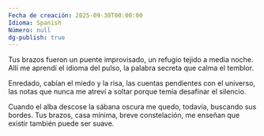 ```yaml
---
Fecha de creación: 2025-09-30T00:00:00
Idioma: Spanish
Número: null
dg-publish: true
---
```


Tus brazos fueron un puente improvisado,
un refugio tejido a media noche.
Allí me aprendí el idioma del pulso,
la palabra secreta que calma el temblor.

Enredado, cabían el miedo y la risa,
las cuentas pendientes con el universo,
las notas que nunca me atreví a soltar
porque temía desafinar el silencio.

Cuando el alba descose la sábana oscura
me quedo, todavía, buscando sus bordes.
Tus brazos, casa mínima, breve constelación,
me enseñan que existir también puede ser suave.

